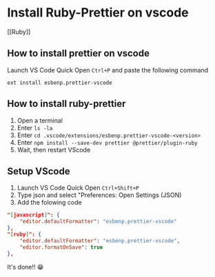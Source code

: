 # Install Ruby-Prettier on vscode

[[Ruby]]

## How to install prettier on vscode

Launch VS Code Quick Open `Ctrl+P` and paste the following command

`ext install esbenp.prettier-vscode`

## How to install ruby-prettier

1. Open a terminal
2. Enter `ls -la`
3. Enter `cd .vscode/extensions/esbenp.prettier-vscode-<version>`
4. Enter `npm install --save-dev prettier @prettier/plugin-ruby`
5. Wait, then restart VScode

## Setup VScode

1. Launch VS Code Quick Open `Ctrl+Shift+P`
2. Type json and select "Preferences: Open Settings (JSON)
3. Add the folowing code

```json
"[javascript]": {
    "editor.defaultFormatter": "esbenp.prettier-vscode"
},
"[ruby]": {
    "editor.defaultFormatter": "esbenp.prettier-vscode",
    "editor.formatOnSave": true
},
```

It's done!! 😁
